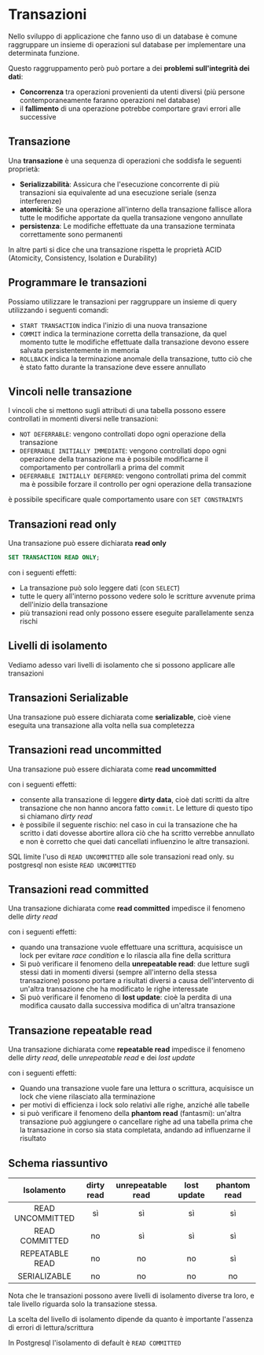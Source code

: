 ﻿# Transazioni

Nello sviluppo di applicazione che fanno uso di un database è comune raggruppare un insieme di operazioni sul database per implementare una determinata funzione.

Questo raggruppamento però può portare a dei **problemi sull'integrità dei dati**:
- **Concorrenza** tra operazioni provenienti da utenti diversi (più persone contemporaneamente faranno operazioni nel database)
- il **fallimento** di una operazione potrebbe comportare gravi errori alle successive

## Transazione

Una **transazione** è una sequenza di operazioni che soddisfa le seguenti proprietà:

- **Serializzabilità**: Assicura che l'esecuzione concorrente di più transazioni sia equivalente ad una esecuzione seriale (senza interferenze)
- **atomicità**: Se una operazione all'interno della transazione fallisce allora tutte le modifiche apportate da quella transazione vengono annullate
- **persistenza**: Le modifiche effettuate da una transazione terminata correttamente sono permanenti

In altre parti si dice che una transazione rispetta le proprietà ACID (Atomicity, Consistency, Isolation e Durability)

## Programmare le transazioni

Possiamo utilizzare le transazioni per raggruppare un insieme di query utilizzando i seguenti comandi:

- `START TRANSACTION` indica l'inizio di una nuova transazione
- `COMMIT` indica la terminazione corretta della transazione, da quel momento tutte le modifiche effettuate dalla transazione devono essere salvata persistentemente in memoria
- `ROLLBACK` indica la terminazione anomale della transazione, tutto ciò che è stato fatto durante la transazione deve essere annullato

## Vincoli nelle transazione

I vincoli che si mettono sugli attributi di una tabella possono essere controllati in momenti diversi nelle transazioni:
- `NOT DEFERRABLE`: vengono controllati dopo ogni operazione della transazione
- `DEFERRABLE INITIALLY IMMEDIATE`: vengono controllati dopo ogni operazione della transazione ma è possibile modificarne il comportamento per controllarli a prima del commit
- `DEFERRABLE INITIALLY DEFERRED`: vengono controllati prima del commit ma è possibile forzare il controllo per ogni operazione della transazione

è possibile specificare quale comportamento usare con `SET CONSTRAINTS`

## Transazioni read only

Una transazione può essere dichiarata **read only**

```sql
SET TRANSACTION READ ONLY;
```
con i seguenti effetti:
- La transazione può solo leggere dati (con `SELECT`)
- tutte le query all'interno possono vedere solo le scritture avvenute prima dell'inizio della transazione
- più transazioni read only possono essere eseguite parallelamente senza rischi

## Livelli di isolamento 

Vediamo adesso vari livelli di isolamento che si possono applicare alle transazioni


## Transazioni Serializable

Una transazione può essere dichiarata come **serializable**, cioè viene eseguita una transazione alla volta nella sua completezza

## Transazioni read uncommitted

Una transazione può essere dichiarata come **read uncommitted**

con i seguenti effetti:

- consente alla transazione di leggere **dirty data**, cioè dati scritti da altre transazione che non hanno ancora fatto `commit`. Le letture di questo tipo si chiamano *dirty read*
- è possibile il seguente rischio: nel caso in cui la transazione che ha scritto i dati dovesse abortire allora ciò che ha scritto verrebbe annullato e non è corretto che quei dati cancellati influenzino le altre transazioni.

SQL limite l'uso di `READ UNCOMMITTED` alle sole transazioni read only.
su postgresql non esiste `READ UNCOMMITTED`


## Transazioni read committed

Una transazione dichiarata come **read committed** impedisce il fenomeno delle *dirty read*

con i seguenti effetti:
- quando una transazione vuole effettuare una scrittura, acquisisce un lock per evitare *race condition* e lo rilascia alla fine della scrittura
- Si può verificare il fenomeno della **unrepeatable read**: due letture sugli stessi dati in momenti diversi (sempre all'interno della stessa transazione) possono portare a risultati diversi a causa dell'intervento di un'altra transazione che ha modificato le righe interessate
- Si può verificare il fenomeno di **lost update**: cioè la perdita di una modifica causato dalla successiva modifica di un'altra transazione


## Transazione repeatable read

Una transazione dichiarata come **repeatable read** impedisce il fenomeno delle *dirty read*, delle *unrepeatable read* e dei *lost update*

con i seguenti effetti:
- Quando una transazione vuole fare una lettura o scrittura, acquisisce un lock che viene rilasciato alla terminazione
- per motivi di efficienza i lock solo relativi alle righe, anziché alle tabelle
- si può verificare il fenomeno della **phantom read** (fantasmi): un'altra transazione può aggiungere o cancellare righe ad una tabella prima che la transazione in corso sia stata completata, andando ad influenzarne il risultato


## Schema riassuntivo

| Isolamento | dirty read | unrepeatable read | lost update | phantom read | 
|:--:|:--:|:--:|:--:|:--:|
| READ UNCOMMITTED | sì | sì | sì | sì |
| READ COMMITTED| no | sì | sì | sì |
| REPEATABLE READ| no | no | no | sì |
| SERIALIZABLE | no | no | no | no |


Nota che le transazioni possono avere livelli di isolamento diverse tra loro, e tale livello riguarda solo la transazione stessa.

La scelta del livello di isolamento dipende da quanto è importante l'assenza di errori di lettura/scrittura

In Postgresql l'isolamento di default è `READ COMMITTED`
